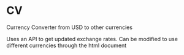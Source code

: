 # CV
Currency Converter from USD to other currencies

Uses an API to get updated exchange rates.
Can be modified to use different currencies through the html document
